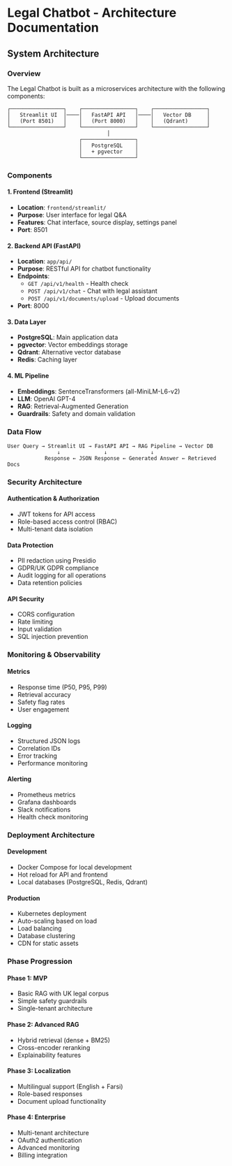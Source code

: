 # Legal Chatbot - Architecture Documentation

## System Architecture

### Overview
The Legal Chatbot is built as a microservices architecture with the following components:

```
┌─────────────────┐    ┌─────────────────┐    ┌─────────────────┐
│   Streamlit UI  │────│   FastAPI API   │────│   Vector DB     │
│   (Port 8501)   │    │   (Port 8000)   │    │   (Qdrant)      │
└─────────────────┘    └─────────────────┘    └─────────────────┘
                                │
                       ┌─────────────────┐
                       │   PostgreSQL    │
                       │   + pgvector    │
                       └─────────────────┘
```

### Components

#### 1. Frontend (Streamlit)
- **Location**: `frontend/streamlit/`
- **Purpose**: User interface for legal Q&A
- **Features**: Chat interface, source display, settings panel
- **Port**: 8501

#### 2. Backend API (FastAPI)
- **Location**: `app/api/`
- **Purpose**: RESTful API for chatbot functionality
- **Endpoints**:
  - `GET /api/v1/health` - Health check
  - `POST /api/v1/chat` - Chat with legal assistant
  - `POST /api/v1/documents/upload` - Upload documents
- **Port**: 8000

#### 3. Data Layer
- **PostgreSQL**: Main application data
- **pgvector**: Vector embeddings storage
- **Qdrant**: Alternative vector database
- **Redis**: Caching layer

#### 4. ML Pipeline
- **Embeddings**: SentenceTransformers (all-MiniLM-L6-v2)
- **LLM**: OpenAI GPT-4
- **RAG**: Retrieval-Augmented Generation
- **Guardrails**: Safety and domain validation

### Data Flow

```
User Query → Streamlit UI → FastAPI API → RAG Pipeline → Vector DB
                ↓              ↓              ↓
            Response ← JSON Response ← Generated Answer ← Retrieved Docs
```

### Security Architecture

#### Authentication & Authorization
- JWT tokens for API access
- Role-based access control (RBAC)
- Multi-tenant data isolation

#### Data Protection
- PII redaction using Presidio
- GDPR/UK GDPR compliance
- Audit logging for all operations
- Data retention policies

#### API Security
- CORS configuration
- Rate limiting
- Input validation
- SQL injection prevention

### Monitoring & Observability

#### Metrics
- Response time (P50, P95, P99)
- Retrieval accuracy
- Safety flag rates
- User engagement

#### Logging
- Structured JSON logs
- Correlation IDs
- Error tracking
- Performance monitoring

#### Alerting
- Prometheus metrics
- Grafana dashboards
- Slack notifications
- Health check monitoring

### Deployment Architecture

#### Development
- Docker Compose for local development
- Hot reload for API and frontend
- Local databases (PostgreSQL, Redis, Qdrant)

#### Production
- Kubernetes deployment
- Auto-scaling based on load
- Load balancing
- Database clustering
- CDN for static assets

### Phase Progression

#### Phase 1: MVP
- Basic RAG with UK legal corpus
- Simple safety guardrails
- Single-tenant architecture

#### Phase 2: Advanced RAG
- Hybrid retrieval (dense + BM25)
- Cross-encoder reranking
- Explainability features

#### Phase 3: Localization
- Multilingual support (English + Farsi)
- Role-based responses
- Document upload functionality

#### Phase 4: Enterprise
- Multi-tenant architecture
- OAuth2 authentication
- Advanced monitoring
- Billing integration
